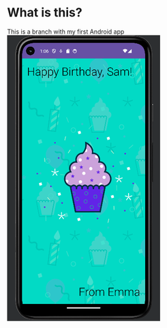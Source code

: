 # What is this? 
This is a branch with my first Android app
![Picture for my project](./images/first-project-android.png)